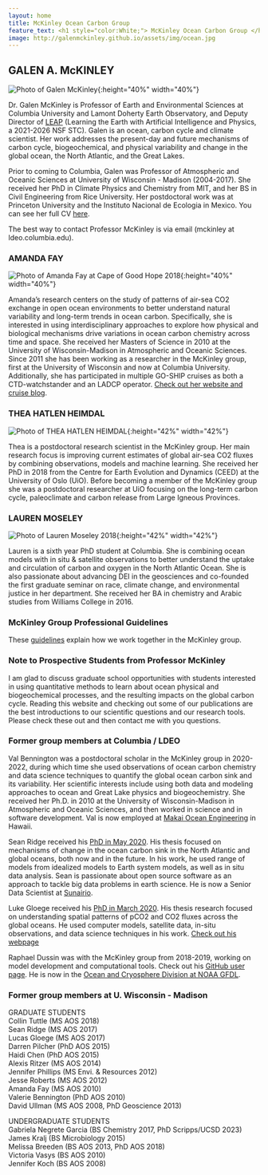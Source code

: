 ```yaml
---
layout: home
title: McKinley Ocean Carbon Group
feature_text: <h1 style="color:White;"> McKinley Ocean Carbon Group </h1>
image: http://galenmckinley.github.io/assets/img/ocean.jpg
---
```


## GALEN A. McKINLEY 

![Photo of Galen McKinley]({{site.baseurl}}/assets/img/GalenMcKinley400b400_sm.jpg){:height="40%" width="40%"} 

Dr. Galen McKinley is Professor of Earth and Environmental Sciences at Columbia University and Lamont Doherty Earth Observatory, and Deputy Director of [LEAP](https://leap.columbia.edu) (Learning the Earth with Artificial Intelligence and Physics, a 2021-2026 NSF STC). Galen is an ocean, carbon cycle and climate scientist. Her work addresses the present-day and future mechanisms of carbon cycle, biogeochemical, and physical variability and change in the global ocean, the North Atlantic, and the Great Lakes. 

Prior to coming to Columbia, Galen was Professor of Atmospheric and Oceanic Sciences at University of Wisconsin - Madison (2004-2017). She received her PhD in Climate Physics and Chemistry from MIT, and her BS in Civil Engineering from Rice University. Her postdoctoral work was at Princeton University and the Instituto Nacional de Ecologia in Mexico. You can see her full CV [here]({{site.baseurl}}/assets/doc/McKinley-CV-web-Apr2023.pdf).

The best way to contact Professor McKinley is via email (mckinley at ldeo.columbia.edu). 

### AMANDA FAY

![Photo of Amanda Fay at Cape of Good Hope 2018]({{site.baseurl}}/assets/img/AmandaFay_CapeGoodHope_2018_crop_sm.jpg){:height="40%" width="40%"}  

Amanda’s research centers on the study of patterns of air-sea CO2 exchange in open ocean environments to better understand natural variability and long-term trends in ocean carbon. Specifically, she is interested in using interdisciplinary approaches to explore how physical and biological mechanisms drive variations in ocean carbon chemistry across time and space. She received her Masters of Science in 2010 at the University of Wisconsin-Madison in Atmospheric and Oceanic Sciences. Since 2011 she has been working as a researcher in the McKinley group, first at the University of Wisconsin and now at Columbia University. Additionally, she has participated in multiple GO-SHIP cruises as both a CTD-watchstander and an LADCP operator. 
 [Check out her website and cruise blog](https://fayamanda.weebly.com).


### THEA HATLEN HEIMDAL 

![Photo of THEA HATLEN HEIMDAL]({{site.baseurl}}/assets/img/Thea_Heimdal.png){:height="42%" width="42%"} 

Thea is a postdoctoral research scientist in the McKinley group. Her main research focus is improving current estimates of global air-sea CO2 fluxes by combining observations, models and machine learning. She received her PhD in 2018 from the Centre for Earth Evolution and Dynamics (CEED) at the University of Oslo (UiO). Before becoming a member of the McKinley group she was a postdoctoral researcher at UiO focusing on the long-term carbon cycle, paleoclimate and carbon release from Large Igneous Provinces. 


### LAUREN MOSELEY 

![Photo of Lauren Moseley 2018]({{site.baseurl}}/assets/img/Lauren_NorthPacific_2022_crop.jpeg){:height="42%" width="42%"} 

Lauren is a sixth year PhD student at Columbia. She is combining ocean models with in situ & satellite observations to better understand the uptake and circulation of carbon and oxygen in the North Atlantic Ocean. She is also passionate about advancing DEI in the geosciences and co-founded the first graduate seminar on race, climate change, and environmental justice in her department. She received her BA in chemistry and Arabic studies from Williams College in 2016.

### McKinley Group Professional Guidelines

These [guidelines]({{site.baseurl}}/assets/doc/McKinleyGroup2023.pdf) explain how we work together in the McKinley group. 

### Note to Prospective Students from Professor McKinley

I am glad to discuss graduate school opportunities with students interested in using quantitative methods to learn about ocean physical and biogeochemical processes, and the resulting impacts on the global carbon cycle. Reading this website and checking out some of our publications are the best introductions to our scientific questions and our research tools. Please check these out and then contact me with you questions.


### Former group members at Columbia / LDEO

Val Bennington was a postdoctoral scholar in the McKinley group in 2020-2022, during which time she used observations of ocean carbon chemistry and data science techniques to quantify the global ocean carbon sink and its variability. Her scientific interests include using both data and modeling approaches to ocean and Great Lake physics and biogeochemistry. She received her Ph.D. in 2010 at the University of Wisconsin-Madison in Atmospheric and Oceanic Sciences, and then worked in science and in software development. Val is now employed at [Makai Ocean Engineering](https://www.makai.com) in Hawaii. 

Sean Ridge received his [PhD in May 2020](https://academiccommons.columbia.edu/doi/10.7916/d8-bdrb-vj96). His thesis focused on mechanisms of change in the ocean carbon sink in the North Atlantic and global oceans, both now and in the future. In his work, he used range of models from idealized models to Earth system models, as well as in situ data analysis. Sean is passionate about open source software as an approach to tackle big data problems in earth science. He is now a Senior Data Scientist at [Sunairio](https://www.sunairio.com).

Luke Gloege received his [PhD in March 2020](https://academiccommons.columbia.edu/doi/10.7916/d8-j3p1-tf92).  His thesis research focused on understanding spatial patterns of pCO2 and CO2 fluxes across the global oceans. He used computer models, satellite data, in-situ observations, and data science techniques in his work. [Check out his webpage](https://lgloege.github.io)

Raphael Dussin was with the McKinley group from 2018-2019, working on model development and computational tools. Check out his [GitHub user page](http://github.com/raphaeldussin). He is now in the [Ocean and Cryosphere Division at NOAA GFDL](https://www.gfdl.noaa.gov/ocean-and-cryosphere-division/). 

### Former group members at U. Wisconsin - Madison

GRADUATE STUDENTS <br />
Collin Tuttle (MS AOS 2018)<br />
Sean Ridge (MS AOS 2017)<br />
Lucas Gloege (MS AOS 2017) <br />
Darren Pilcher (PhD AOS 2015) <br />
Haidi Chen (PhD AOS 2015) <br />
Alexis Ritzer (MS AOS 2014) <br />
Jennifer Phillips (MS Envi. & Resources 2012) <br />
Jesse Roberts (MS AOS 2012) <br />
Amanda Fay (MS AOS 2010)  <br />
Valerie Bennington (PhD AOS 2010) <br />
David Ullman (MS AOS 2008, PhD Geoscience 2013) <br />

UNDERGRADUATE STUDENTS <br />
Gabriela Negrete Garcia (BS Chemistry 2017, PhD Scripps/UCSD 2023) <br />
James Kralj (BS Microbiology 2015) <br />
Melissa Breeden (BS AOS 2013, PhD AOS 2018) <br />
Victoria Vasys (BS AOS 2010) <br />
Jennifer Koch (BS AOS 2008) <br />
